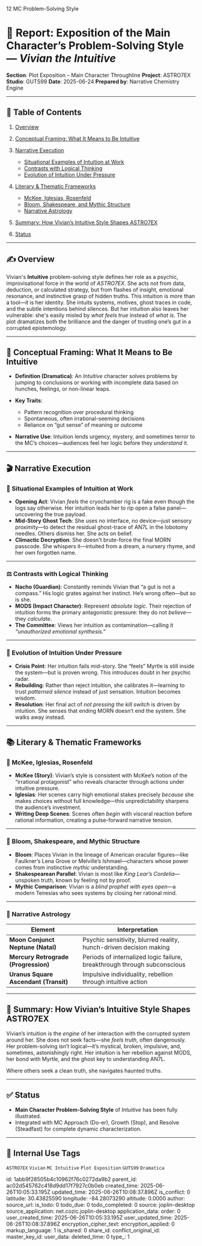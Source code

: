 12 MC Problem-Solving Style

# 📘 Report: Exposition of the Main Character’s Problem-Solving Style — *Vivian the Intuitive*

**Section**: Plot Exposition – Main Character Throughline
**Project**: ASTRO7EX
**Studio**: GUTS99
**Date**: 2025-06-24
**Prepared by**: Narrative Chemistry Engine

---

## 📓 Table of Contents

1. [Overview](#overview)
2. [Conceptual Framing: What It Means to Be Intuitive](#conceptual-framing-what-it-means-to-be-intuitive)
3. [Narrative Execution](#narrative-execution)

   * [Situational Examples of Intuition at Work](#situational-examples-of-intuition-at-work)
   * [Contrasts with Logical Thinking](#contrasts-with-logical-thinking)
   * [Evolution of Intuition Under Pressure](#evolution-of-intuition-under-pressure)
4. [Literary & Thematic Frameworks](#literary--thematic-frameworks)

   * [McKee, Iglesias, Rosenfeld](#mckee-iglesias-rosenfeld)
   * [Bloom, Shakespeare, and Mythic Structure](#bloom-shakespeare-and-mythic-structure)
   * [Narrative Astrology](#narrative-astrology)
5. [Summary: How Vivian’s Intuitive Style Shapes ASTRO7EX](#summary-how-vivians-intuitive-style-shapes-astro7ex)
6. [Status](#status)

---

## ✍️ Overview

Vivian's **Intuitive** problem-solving style defines her role as a psychic, improvisational force in the world of *ASTRO7EX*. She acts not from data, deduction, or calculated strategy, but from flashes of insight, emotional resonance, and instinctive grasp of hidden truths. This intuition is more than a tool—it is her identity. She intuits systems, motives, ghost traces in code, and the subtle intentions behind silences. But her intuition also leaves her vulnerable: she's easily misled by *what feels true* instead of *what is*. The plot dramatizes both the brilliance and the danger of trusting one’s gut in a corrupted epistemology.

---

## 🧠 Conceptual Framing: What It Means to Be Intuitive

* **Definition (Dramatica)**: An *Intuitive* character solves problems by jumping to conclusions or working with incomplete data based on hunches, feelings, or non-linear leaps.
* **Key Traits**:

  * Pattern recognition over procedural thinking
  * Spontaneous, often irrational-seeming decisions
  * Reliance on “gut sense” of meaning or outcome
* **Narrative Use**: Intuition lends urgency, mystery, and sometimes terror to the MC’s choices—audiences feel her logic before they *understand* it.

---

## 🎬 Narrative Execution

### 🌌 Situational Examples of Intuition at Work

* **Opening Act**: Vivian *feels* the cryochamber rig is a fake even though the logs say otherwise. Her intuition leads her to rip open a false panel—uncovering the true payload.
* **Mid-Story Ghost Tech**: She uses no interface, no device—just sensory proximity—to detect the residual ghost-trace of AN7L in the lobotomy needles. Others dismiss her. She acts on belief.
* **Climactic Decryption**: She doesn't brute-force the final MORN passcode. She whispers it—intuited from a dream, a nursery rhyme, and her own forgotten name.

---

### ⚖️ Contrasts with Logical Thinking

* **Nacho (Guardian)**: Constantly reminds Vivian that “a gut is not a compass.” His logic grates against her instinct. He’s wrong often—but so is she.
* **MODS (Impact Character)**: Represent *absolute logic*. Their rejection of intuition forms the primary antagonistic pressure: they do not *believe*—they *calculate*.
* **The Committee**: Views her intuition as contamination—calling it *“unauthorized emotional synthesis.”*

---

### 🧨 Evolution of Intuition Under Pressure

* **Crisis Point**: Her intuition fails mid-story. She “feels” Myrtle is still inside the system—but is proven wrong. This introduces doubt in her psychic radar.
* **Rebuilding**: Rather than reject intuition, she calibrates it—learning to trust *patterned silence* instead of just sensation. Intuition becomes wisdom.
* **Resolution**: Her final act of *not pressing the kill switch* is driven by intuition. She senses that ending MORN doesn’t end the system. She walks away instead.

---

## 📚 Literary & Thematic Frameworks

### 🧱 McKee, Iglesias, Rosenfeld

* **McKee (Story)**: Vivian’s style is consistent with McKee’s notion of the “irrational protagonist” who reveals character through actions under intuitive pressure.
* **Iglesias**: Her scenes carry high emotional stakes precisely *because* she makes choices without full knowledge—this unpredictability sharpens the audience’s investment.
* **Writing Deep Scenes**: Scenes often *begin* with visceral reaction before rational information, creating a pulse-forward narrative tension.

---

### 📖 Bloom, Shakespeare, and Mythic Structure

* **Bloom**: Places Vivian in the lineage of American oracular figures—like Faulkner’s Lena Grove or Melville’s Ishmael—characters whose power comes from instinctive *mythic* understanding.
* **Shakespearean Parallel**: Vivian is most like *King Lear’s Cordelia*—unspoken truth, known by feeling not by proof.
* **Mythic Comparison**: Vivian is a *blind prophet with eyes open*—a modern Teiresias who sees systems by closing her rational mind.

---

### 🌠 Narrative Astrology

| Element                               | Interpretation                                                           |
| ------------------------------------- | ------------------------------------------------------------------------ |
| **Moon Conjunct Neptune (Natal)**     | Psychic sensitivity, blurred reality, hunch-driven decision making       |
| **Mercury Retrograde (Progression)**  | Periods of internalized logic failure, breakthrough through subconscious |
| **Uranus Square Ascendant (Transit)** | Impulsive individuality, rebellion through intuitive action              |

---

## 🎯 Summary: How Vivian’s Intuitive Style Shapes ASTRO7EX

Vivian’s intuition is the *engine* of her interaction with the corrupted system around her. She does not seek facts—she *feels truth*, often dangerously. Her problem-solving isn’t logical—it’s mystical, broken, impulsive, and, sometimes, astonishingly right. Her intuition is her rebellion against MODS, her bond with Myrtle, and the ghost key to understanding AN7L.

Where others seek a clean truth, she navigates haunted truths.

---

## ✅ Status

* **Main Character Problem-Solving Style** of *Intuitive* has been fully illustrated.
* Integrated with MC Approach (Do-er), Growth (Stop), and Resolve (Steadfast) for complete dynamic characterization.

---

## 🧪 Internal Use Tags

`ASTRO7EX` `Vivian` `MC Intuitive` `Plot Exposition` `GUTS99` `Dramatica`


id: 1abb9f28505b4c10962f76c0272da9b2
parent_id: ac02d545762c418d9dd17f7927c0b0eb
created_time: 2025-06-26T10:05:33.195Z
updated_time: 2025-06-26T10:08:37.896Z
is_conflict: 0
latitude: 30.43825590
longitude: -84.28073290
altitude: 0.0000
author: 
source_url: 
is_todo: 0
todo_due: 0
todo_completed: 0
source: joplin-desktop
source_application: net.cozic.joplin-desktop
application_data: 
order: 0
user_created_time: 2025-06-26T10:05:33.195Z
user_updated_time: 2025-06-26T10:08:37.896Z
encryption_cipher_text: 
encryption_applied: 0
markup_language: 1
is_shared: 0
share_id: 
conflict_original_id: 
master_key_id: 
user_data: 
deleted_time: 0
type_: 1
